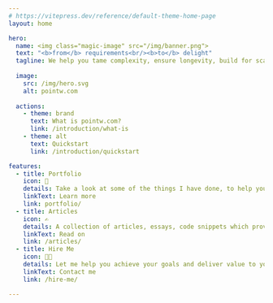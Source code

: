 ```yaml
---
# https://vitepress.dev/reference/default-theme-home-page
layout: home

hero:
  name: <img class="magic-image" src="/img/banner.png">
  text: "<b>from</b> requirements<br/><b>to</b> delight"
  tagline: We help you tame complexity, ensure longevity, build for scalability, and create joy for your users.
  
  image:
    src: /img/hero.svg
    alt: pointw.com
  
  actions:
    - theme: brand
      text: What is pointw.com?
      link: /introduction/what-is
    - theme: alt
      text: Quickstart
      link: /introduction/quickstart

features:
  - title: Portfolio
    icon: 💼
    details: Take a look at some of the things I have done, to help you decide whether I can do something similar for you.<br/><br/><br/>
    linkText: Learn more
    link: portfolio/
  - title: Articles
    icon: ✍️
    details: A collection of articles, essays, code snippets which provides as a searchable repository.<br/><br/><br/><br/>
    linkText: Read on
    link: /articles/
  - title: Hire Me
    icon: 👨‍💻
    details: Let me help you achieve your goals and deliver value to your users or clients.<br/><br/>Michael Ottoson<br/>(michael@pointw.com)
    linkText: Contact me
    link: /hire-me/

---
```

